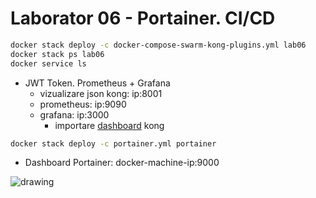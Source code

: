 # Laborator 06 - Portainer. CI/CD

```bash
docker stack deploy -c docker-compose-swarm-kong-plugins.yml lab06
docker stack ps lab06
docker service ls
```

* JWT Token. Prometheus + Grafana
  * vizualizare json kong: ip:8001
  * prometheus: ip:9090
  * grafana: ip:3000
    * importare [dashboard](https://grafana.com/grafana/dashboards/7424) kong

```bash
docker stack deploy -c portainer.yml portainer
```

* Dashboard Portainer: docker-machine-ip:9000

<img src="skel/portainer.png" alt="drawing" />
